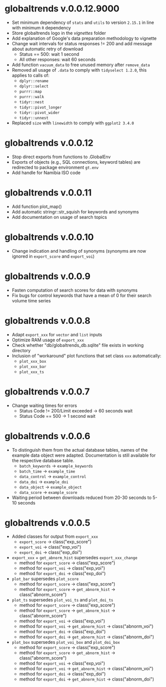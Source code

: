# globaltrends v.0.0.12.9000
* Set minimum dependency of `stats` and `utils` to version `2.15.1` in line with minimum `R` dependency
* Store globaltrends logo in the *vignettes* folder
* Add explanation of Google's data preparation methodology to vignette
* Change wait intervals for status responses != 200 and add message about automatic retry of download
	* Status == 500: wait 1 second
	* All other responses: wait 60 seconds
* Add function `vacuum_data` to free unused memory after `remove_data`
* Removed all usage of `.data` to comply with `tidyselect 1.2.0`, this applies to calls of:
	* `dplyr::rename`
	* `dplyr::select`
	* `purrr::map`
	* `purrr::walk`
	* `tidyr::nest`
	* `tidyr::pivot_longer`
	* `tidyr::pivot_wider`
	* `tidyr::unnest`
* Replaced `size` with `linewidth` to comply with `ggplot2 3.4.0`

# globaltrends v.0.0.12
* Stop direct exports from functions to .GlobalEnv
* Exports of objects (e.g., SQL connections, keyword tables) are redirected to package environment `gt.env`
* Add handle for Namibia ISO code

# globaltrends v.0.0.11
* Add function plot_map()
* Add automatic stringr::str_squish for keywords and synonyms
* Add documentation on usage of search topics

# globaltrends v.0.0.10
* Change indication and handling of synonyms (synonyms are now ignored in `export_score` and `export_voi`)

# globaltrends v.0.0.9
* Fasten computation of search scores for data with synonyms
* Fix bugs for control keywords that have a mean of 0 for their search volume time series

# globaltrends v.0.0.8
* Adapt `export_xxx` for `vector` and `list` inputs
* Optimize RAM usage of `export_xxx`
* Check whether "db/globaltrends_db.sqlite" file exists in working directory
* Inclusion of "workaround" plot functions that set class `xxx` automatically:
	* `plot_xxx_box`
	* `plot_xxx_bar`
	* `plot_xxx_ts`

# globaltrends v.0.0.7
* Change waiting times for errors
	* Status Code != 200/Limit exceeded -> 60 seconds wait
	* Status Code == 500 -> 1 second wait

# globaltrends v.0.0.6
* To distinguish them from the actual database tables, names of the example data
  object were adapted. Documentation is still available for the respective database
  table.
	* `batch_keywords` -> `example_keywords`
	* `batch_time` -> `example_time`
	* `data_control` -> `example_control`
	* `data_doi` -> `example_doi`
	* `data_object` -> `example_object`
	* `data_score` -> `example_score`
* Waiting period between downloads reduced from 20-30 seconds to 5-10 seconds

# globaltrends v.0.0.5
* Added classes for output from `export_xxx`
	* `export_score` -> class("exp_score")
	* `export_voi` -> class("exp_voi")
	* `export_doi` -> class("exp_doi")
* `export_xxx` + `get_abnorm_hist` supersedes `export_xxx_change`
	* method for `export_score` -> class("exp_score")
	* method for `export_voi` -> class("exp_voi")
	* method for `export_doi` -> class("exp_doi")
* `plot_bar` supersedes `plot_score`
	* method for `export_score` -> class("exp_score")
	* method for `export_score` -> `get_abnorm_hist` -> class("abnorm_score")
* `plot_ts` supersedes `plot_voi_ts` and `plot_doi_ts`
	* method for `export_score` -> class("exp_score")
	* method for `export_score` -> `get_abnorm_hist` -> class("abnorm_score")
	* method for `export_voi` -> class("exp_voi")
	* method for `export_voi` -> `get_abnorm_hist` -> class("abnorm_voi")
	* method for `export_doi` -> class("exp_doi")
	* method for `export_doi` -> `get_abnorm_hist` -> class("abnorm_doi")
* `plot_box` supersedes `plot_voi_box` and `plot_doi_box`
	* method for `export_score` -> class("exp_score")
	* method for `export_score` -> `get_abnorm_hist` -> class("abnorm_score")
	* method for `export_voi` -> class("exp_voi")
	* method for `export_voi` -> `get_abnorm_hist` -> class("abnorm_voi")
	* method for `export_doi` -> class("exp_doi")
	* method for `export_doi` -> `get_abnorm_hist` -> class("abnorm_doi")
